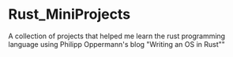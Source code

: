 # Rust_MiniProjects
A collection of projects that helped me learn the rust programming language using Philipp Oppermann's blog "Writing an OS in Rust""
